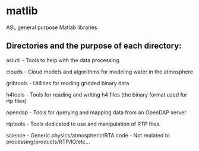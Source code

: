 matlib
======

ASL general purpose Matlab libraries

Directories and the purpose of each directory:
---------------------------------------------

aslutil - Tools to help with the data processing.

clouds - Cloud models and algorithms for modeling water in the atmosphere

gribtools - Utilities for reading gridded binary data

h4tools - Tools for reading and writing h4 files (the binary format used for rtp files)

opendap - Tools for querying and mapping data from an OpenDAP server

rtptools - Tools dedicated to use and manipulation of RTP files.

science - Generic physics/atmospheric/RTA code - Not realated to processing/products/RTP/IO/etc...


